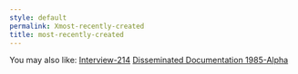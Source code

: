 ```yaml
---
style: default
permalink: Xmost-recently-created
title: most-recently-created
---
```

You may also like:
[Interview-214](http://scp-wiki.net/interview-214)
[Disseminated Documentation 1985-Alpha](http://scp-wiki.net/disseminated-documentation-1985-alpha)